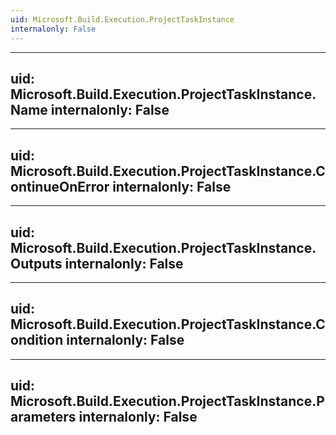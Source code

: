 ```yaml
---
uid: Microsoft.Build.Execution.ProjectTaskInstance
internalonly: False
---
```


---
uid: Microsoft.Build.Execution.ProjectTaskInstance.Name
internalonly: False
---

---
uid: Microsoft.Build.Execution.ProjectTaskInstance.ContinueOnError
internalonly: False
---

---
uid: Microsoft.Build.Execution.ProjectTaskInstance.Outputs
internalonly: False
---

---
uid: Microsoft.Build.Execution.ProjectTaskInstance.Condition
internalonly: False
---

---
uid: Microsoft.Build.Execution.ProjectTaskInstance.Parameters
internalonly: False
---
